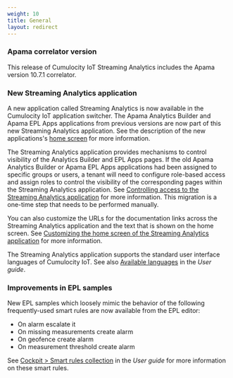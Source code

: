 ```yaml
---
weight: 10
title: General
layout: redirect
---
```


### Apama correlator version

This release of Cumulocity IoT Streaming Analytics includes the Apama version 10.7.1 correlator.

### New Streaming Analytics application

A new application called Streaming Analytics is now available in the Cumulocity IoT application switcher. 
The Apama Analytics Builder and Apama EPL Apps applications from previous versions are now part of this new Streaming Analytics application.
See the description of the new applications's [home screen](/apama/overview-analytics/#home) for more information.

The Streaming Analytics application provides mechanisms to control visibility of the Analytics Builder and EPL Apps pages. 
If the old Apama Analytics Builder or Apama EPL Apps applications had been assigned to specific groups or users, a tenant will need to 
configure role-based access and assign roles to control the visibility of the corresponding pages within the Streaming Analytics application. 
See [Controlling access to the Streaming Analytics application](/apama/advanced/#control-access) for more information.
This migration is a one-time step that needs to be performed manually.

You can also customize the URLs for the documentation links across the Streaming Analytics application and the text that is shown on the home screen. 
See [Customizing the home screen of the Streaming Analytics application](/apama/advanced/#customize-home-screen) for more information.

The Streaming Analytics application supports the standard user interface languages of Cumulocity IoT. 
See also [Available languages](/users-guide/getting-started/#languages) in the *User guide*.

### Improvements in EPL samples

New EPL samples which loosely mimic the behavior of the following frequently-used smart rules are now available from the EPL editor:

- On alarm escalate it
- On missing measurements create alarm
- On geofence create alarm
- On measurement threshold create alarm

See [Cockpit > Smart rules collection](/users-guide/cockpit/#smart-rules-collection) in the *User guide* for more information on these smart rules.